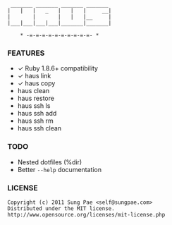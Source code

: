 
     _______ _______ _______ _______
    |   |   |   _   |   |   |     __|
    |       |       |   |   |__     |
    |___|___|___|___|_______|_______|

        * -=-=-=-=-=-=-=-=-=-=- *


### FEATURES

 - ✓ Ruby 1.8.6+ compatibility
 - ✓ haus link
 - ✓ haus copy
 - haus clean
 - haus restore
 - haus ssh ls
 - haus ssh add
 - haus ssh rm
 - haus ssh clean


### TODO

 - Nested dotfiles (%dir)
 - Better `--help` documentation


### LICENSE

    Copyright (c) 2011 Sung Pae <self@sungpae.com>
    Distributed under the MIT license.
    http://www.opensource.org/licenses/mit-license.php
